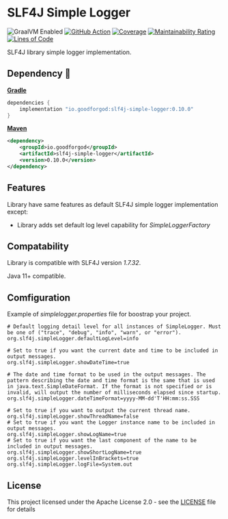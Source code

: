 # SLF4J Simple Logger

![GraalVM Enabled](https://img.shields.io/badge/GraalVM-Ready-orange?style=plastic)
[![GitHub Action](https://github.com/goodforgod/slf4j-simple-logger/workflows/Java%20CI/badge.svg)](https://github.com/GoodforGod/slf4j-simple-logger/actions?query=workflow%3A%22Java+CI%22)
[![Coverage](https://sonarcloud.io/api/project_badges/measure?project=GoodforGod_slf4j-simple-logger&metric=coverage)](https://sonarcloud.io/dashboard?id=GoodforGod_slf4j-simple-logger)
[![Maintainability Rating](https://sonarcloud.io/api/project_badges/measure?project=GoodforGod_slf4j-simple-logger&metric=sqale_rating)](https://sonarcloud.io/dashboard?id=GoodforGod_slf4j-simple-logger)
[![Lines of Code](https://sonarcloud.io/api/project_badges/measure?project=GoodforGod_slf4j-simple-logger&metric=ncloc)](https://sonarcloud.io/dashboard?id=GoodforGod_slf4j-simple-logger)

SLF4J library simple logger implementation.

## Dependency :rocket:

[**Gradle**](https://mvnrepository.com/artifact/io.goodforgod/slf4j-simple-logger)
```groovy
dependencies {
    implementation "io.goodforgod:slf4j-simple-logger:0.10.0"
}
```

[**Maven**](https://mvnrepository.com/artifact/io.goodforgod/slf4j-simple-logger)
```xml
<dependency>
    <groupId>io.goodforgod</groupId>
    <artifactId>slf4j-simple-logger</artifactId>
    <version>0.10.0</version>
</dependency>
```

## Features

Library have same features as default SLF4J simple logger implementation except:
- Library adds set default log level capability for *SimpleLoggerFactory*

## Compatability

Library is compatible with SLF4J version *1.7.32*.

Java 11+ compatible.

## Comfiguration

Example of *simplelogger.properties* file for boostrap your project.

```properties
# Default logging detail level for all instances of SimpleLogger. Must be one of ("trace", "debug", "info", "warn", or "error").
org.slf4j.simpleLogger.defaultLogLevel=info

# Set to true if you want the current date and time to be included in output messages.
org.slf4j.simpleLogger.showDateTime=true

# The date and time format to be used in the output messages. The pattern describing the date and time format is the same that is used in java.text.SimpleDateFormat. If the format is not specified or is invalid, will output the number of milliseconds elapsed since startup.
org.slf4j.simpleLogger.dateTimeFormat=yyyy-MM-dd'T'HH:mm:ss.SSS

# Set to true if you want to output the current thread name.
org.slf4j.simpleLogger.showThreadName=false
# Set to true if you want the Logger instance name to be included in output messages.
org.slf4j.simpleLogger.showLogName=true
# Set to true if you want the last component of the name to be included in output messages.
org.slf4j.simpleLogger.showShortLogName=true
org.slf4j.simpleLogger.levelInBrackets=true
org.slf4j.simpleLogger.logFile=System.out
```

## License

This project licensed under the Apache License 2.0 - see the [LICENSE](LICENSE) file for details